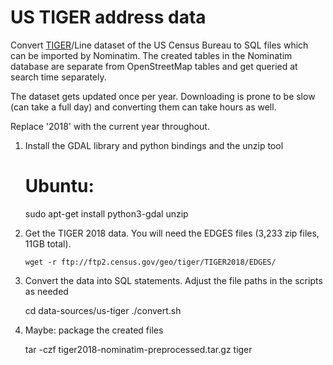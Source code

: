 # US TIGER address data

Convert [TIGER](https://www.census.gov/geo/maps-data/data/tiger.html)/Line dataset of the US Census Bureau to SQL files which can be imported by Nominatim. The created tables in the Nominatim database are separate from OpenStreetMap tables and get queried at search time separately.

The dataset gets updated once per year. Downloading is prone to be slow (can take a full day) and converting them can take hours as well.

Replace '2018' with the current year throughout.

  1. Install the GDAL library and python bindings and the unzip tool

        # Ubuntu:
        sudo apt-get install python3-gdal unzip

  2. Get the TIGER 2018 data. You will need the EDGES files
     (3,233 zip files, 11GB total).

         wget -r ftp://ftp2.census.gov/geo/tiger/TIGER2018/EDGES/

  3. Convert the data into SQL statements. Adjust the file paths in the scripts as needed

        cd data-sources/us-tiger
        ./convert.sh <input-path> <output-path>

  4. Maybe: package the created files

        tar -czf tiger2018-nominatim-preprocessed.tar.gz tiger
